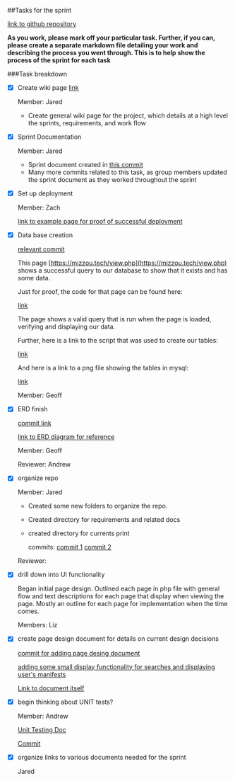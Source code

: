 ##Tasks for the sprint

[link to github repository](https://github.com/jaredwelch1/softwareEngFinalProj)

**As you work, please mark off your particular task. Further, if you can, please create a separate markdown file detailing your work and describing the process you went through. This is to help show the process of the sprint for each task**

###Task breakdown 
- [x] Create wiki page [link](https://github.com/jaredwelch1/softwareEngFinalProj/wiki)

	Member: Jared
	- Create general wiki page for the project, which details at a high level the sprints, requirements, and work flow

- [x] Sprint Documentation
	
	Member: Jared 
	* Sprint document created in [this commit](https://github.com/jaredwelch1/softwareEngFinalProj/commit/1ec7601b0af2bfce0c5fa9eeb28b2ea0c4a13b00)
	* Many more commits related to this task, as group members updated the sprint document as they worked throughout the sprint

- [x] Set up deployment 
	
	Member: Zach 

	[link to example page for proof of successful deployment](https://mizzou.tech/)
	

- [x] Data base creation 

	[relevant commit](https://github.com/jaredwelch1/softwareEngFinalProj/commit/4c96a5cc3606886cc53841bfe110d25a5663538d)

	This page [https://mizzou.tech/view.php](https://mizzou.tech/view.php) shows a successful query to our database to show that it exists and has some data. 

	Just for proof, the code for that page can be found here:
	
	[link](https://github.com/jaredwelch1/softwareEngFinalProj/blob/master/webPages/view.php)
	
	The page shows a valid query that is run when the page is loaded, verifying and displaying our data.

	Further, here is a link to the script that was used to create our tables: 

	[link](https://github.com/jaredwelch1/softwareEngFinalProj/blob/master/sprint1/script.sql)

	And here is a link to a png file showing the tables in mysql:

	[link](https://github.com/jaredwelch1/softwareEngFinalProj/blob/master/sprint1/tabledesc.png)
	
	Member: Geoff	
	
	
- [x] ERD finish 

	[commit link](https://github.com/jaredwelch1/softwareEngFinalProj/commit/f291018ef402767578e6166d4d541ebdfbb19fa7)

	[link to ERD diagram for reference](https://github.com/jaredwelch1/softwareEngFinalProj/blob/master/sprint1/SEFPerd.pdf)
	
	Member: Geoff

	Reviewer: Andrew


- [x] organize repo 
	
	Member: Jared

	* Created some new folders to organize the repo.

	* Created directory for requirements and related docs

	* created directory for currents print

		commits: 
		[commit 1](https://github.com/jaredwelch1/softwareEngFinalProj/commit/6c2af192e3f4e0386efb33a45ca033d17e00037d)
		[commit 2](https://github.com/jaredwelch1/softwareEngFinalProj/commit/b15b10bf5b5f3c3549c0a10f63b65682405000a1)
	
	Reviewer:

- [x] drill down into UI functionality

	 Began initial page design. Outlined each page in php file with general flow and text descriptions for each page that display when viewing the page. Mostly an outline for each page for implementation when the time comes. 
	
	Members: Liz
- [x] create page design document for details on current design decisions
	
	[commit for adding page desing document](https://github.com/jaredwelch1/softwareEngFinalProj/commit/2c363f389fe5b16f60b6cd51336364c48810e4f1)
    
    [adding some small display functionality for searches and displaying user's manifests](https://github.com/jaredwelch1/softwareEngFinalProj/commit/31ba89d3b64870e10eb8f603d2dfd8c636167169)

	[Link to document itself](https://github.com/jaredwelch1/softwareEngFinalProj/blob/master/webPages/pageDesignDoc.md)


	 
	

- [x] begin thinking about UNIT tests?
	
	Member: Andrew
	
	[Unit Testing Doc](https://github.com/jaredwelch1/softwareEngFinalProj/blob/master/sprint1/UnitTesting.md)
	
	[Commit](https://github.com/jaredwelch1/softwareEngFinalProj/commit/be4a86a8a3635a01ec1d2c65bcc2590fe4ee62b2)

- [x] organize links to various documents needed for the sprint

	Jared
